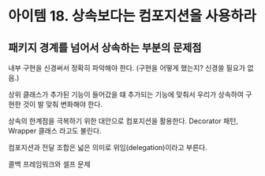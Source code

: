 # 아이템 18. 상속보다는 컴포지션을 사용하라

## 패키지 경계를 넘어서 상속하는 부분의 문제점

내부 구현을 신경써서 정확히 파악해야 한다. (구현을 어떻게 했는지? 신경쓸 필요가 없음.)

상위 클래스가 추가된 기능이 들어갔을 떄
추가되는 기능에 맞춰서 우리가 상속하여 구현한 것이 발 맞춰 변화해야 한다.

상속의 한계점을 극복하기 위한 대안으로 컴포지션을 활용한다.
Decorator 패턴, Wrapper 클래스 라고도 불린다.

컴포지션과 전달 조합은 넓은 의미로 위임(delegation)이라고 부른다.

콜백 프레임워크와 셀프 문제
